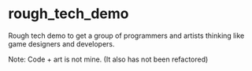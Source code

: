 # rough_tech_demo

Rough tech demo to get a group of programmers and artists thinking like game designers and developers.

Note: Code + art is not mine. (It also has not been refactored)
